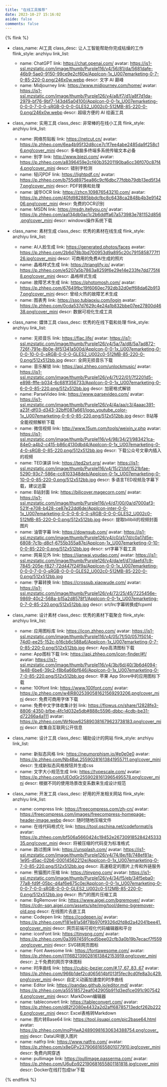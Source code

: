 ```yaml
---
title: "在线工具推荐"
date: 2023-10-27 15:16:02
aside: false
comments: false
---
```


{% flink %}

- class_name: AI工具
  class_desc: 让人工智能帮助你完成枯燥的工作
  flink_style: anzhiyu
  link_list:
    - name: ChatGPT
      link: https://chat.openai.com/
      avatar: https://is1-ssl.mzstatic.com/image/thumb/Purple116/v4/56/81/da/5681dafe-46b9-5ae0-9150-99ce9e2cf60e/AppIcon-1x_U007emarketing-0-7-0-85-220-0.png/246x0w.webp
      descr: 文字 AI 巅峰
    - name: Midjourney
      link: https://www.midjourney.com/home/
      avatar: https://is1-ssl.mzstatic.com/image/thumb/Purple126/v4/a8/f7/d1/a8f7d1da-2979-bf76-9bf7-143d45a04100/AppIcon-0-0-1x_U007emarketing-0-0-0-7-0-0-sRGB-0-0-0-GLES2_U002c0-512MB-85-220-0-0.png/246x0w.webp
      descr: 超级方便的 AI 绘画工具

- class_name: 实用工具
  class_desc: 非常棒的在线小工具
  flink_style: anzhiyu
  link_list:
    - name: 网络剪贴板
      link: https://netcut.cn/
      avatar: https://p.zhheo.com/6ea4b95f32d8cce7c1f7ee4abe2485da9f258c16.png!cover_mini
      descr: 多电脑多终端多系统传输文本必备
    - name: 别字
      link: http://www.biezi.com/
      avatar: https://p.zhheo.com/a8396459e2cf40b35201190ba6cc36f070c87f44.png!cover_mini
      descr: 错别字检测
    - name: 轻闪PDF
      link: https://lightpdf.cn/
      avatar: https://p.zhheo.com/b755d8975ea86c9cf6dbc77fdbb79db13ed5f347.png!cover_mini
      descr: PDF转换和处理
    - name: 诚华OCR
      link: https://zhcn.109876543210.com/
      avatar: https://p.zhheo.com/40fd982885bbdcfbc8c6438ca2848b4b3e914206.png!cover_mini
      descr: 免费的OCR识别
    - name: MSDN
      link: https://msdn.itellyou.cn/
      avatar: https://p.zhheo.com/aa134db0ac1c2b6ddffa67a573983e781152d856.png!cover_mini
      descr: windows操作系统下载


- class_name: 素材生成
  class_desc: 优秀的素材在线生成
  flink_style: anzhiyu
  link_list:
    - name: AI人脸生成
      link: https://generated.photos/faces
      avatar: https://p.zhheo.com/2b6d78b3bd700953d9a895c20c7915858777f126.jpg!cover_mini
      descr: 可商用的免费AI生成的照片
    - name: 晶格样式生成
      link: https://trianglify.io/
      avatar: https://p.zhheo.com/e5207a5b7863a8259f6e29e14e233fe7dd775f48.png!cover_mini
      descr: 晶格样式生成
    - name: 故障艺术生成
      link: https://photomosh.com/
      avatar: https://p.zhheo.com/67649fbc19f6060ec792db32d0eff68da62b9137.png!cover_mini
      descr: 曾经火热的故障艺术生成
    - name: 图表秀
      link: https://sso.tubiaoxiu.com/login
      avatar: https://p.zhheo.com/0cda537d7629c4e24a1b832bbe07ee27800d4638.png!cover_mini
      descr: 数据可视化生成工具


- class_name: 媒体工具
  class_desc: 优秀的在线下载和处理
  flink_style: anzhiyu
  link_list:
    - name: 无损音乐
      link: https://flac.life/
      avatar: https://is1-ssl.mzstatic.com/image/thumb/Purple126/v4/5a/7a/d8/5a7ad872-726f-791e-8b0e-8f51341a500d/AppIcon-0-0-1x_U007emarketing-0-0-0-10-0-0-sRGB-0-0-0-GLES2_U002c0-512MB-85-220-0-0.png/512x512bb.jpg
      descr: 全网无损音乐下载
    - name: 音乐解锁
      link: https://api.zhheo.com/unlockmusic/
      avatar: https://is1-ssl.mzstatic.com/image/thumb/Purple126/v4/7f/22/01/7f2201d5-e898-fffe-b034-6c681f356733/AppIcon-0-0-1x_U007emarketing-0-6-0-0-85-220.png/512x512bb.jpg
      descr: 加密格式解锁
    - name: ParseVideo
      link: https://www.parsevideo.com/
      avatar: https://is1-ssl.mzstatic.com/image/thumb/Purple126/v4/4a/aa/c3/4aaac391-a23f-df03-d343-32bff087a661/logo_youtube_color-1x_U007emarketing-0-6-0-85-220.png/512x512bb.jpg
      descr: B站等全能视频解析下载
    - name: 微信视频
      link: http://www.15um.com/tools/weixin_v.php
      avatar: https://is1-ssl.mzstatic.com/image/thumb/Purple116/v4/98/34/21/983421ca-84e0-a4b2-c415-b86c4130dbd4/AppIcon-0-1x_U007emarketing-0-4-0-sRGB-0-85-220.png/512x512bb.jpg
      descr: 下载公众号文章内插入的视频
    - name: TED演讲
      link: https://ted2srt.org/
      avatar: https://is1-ssl.mzstatic.com/image/thumb/Purple116/v4/15/21/bf/1521bfae-5290-93c7-586e-cc8103348deb/AppIcon-0-1x_U007emarketing-0-10-0-0-85-220-0.png/512x512bb.jpg
      descr: 多语言TED视频及字幕下载，建议迅雷
    - name: B站封面
      link: https://bilicover.magecorn.com/
      avatar: https://is1-ssl.mzstatic.com/image/thumb/Purple116/v4/d7/00/0a/d7000af3-521f-e708-b428-ce87e22dd6de/AppIcon-inter-0-0-1x_U007emarketing-0-0-0-6-0-0-sRGB-0-0-0-GLES2_U002c0-512MB-85-220-0-0.png/512x512bb.jpg
      descr: 提取bilibili的视频封面图片
    - name: 油管字幕
      link: https://downsub.com/
      avatar: https://is1-ssl.mzstatic.com/image/thumb/Purple126/v4/c0/a1/7d/c0a17d5e-6808-7c1b-d8cf-6755b355a87e/AppIcon-1x_U007emarketing-0-10-0-0-85-220-0.png/512x512bb.jpg
      descr: srt字幕下载工具
    - name: 网易见外
      link: https://jianwai.youdao.com/
      avatar: https://is1-ssl.mzstatic.com/image/thumb/Purple126/v4/da/ef/d7/daefd7c9-7845-205e-f827-72d447f24f9a/AppIcon-0-0-1x_U007emarketing-0-0-0-7-0-0-sRGB-0-0-0-GLES2_U002c0-512MB-85-220-0-0.png/512x512bb.jpg
    - name: 字幕转换
      link: https://crossub.xiaowude.com/
      avatar: https://is1-ssl.mzstatic.com/image/thumb/Purple126/v4/72/25/45/7225456e-9869-40c2-568a-b15a2d8578f1/AppIcon-0-0-1x_U007emarketing-0-7-0-85-220.png/512x512bb.jpg
      descr: srt/lrc字幕转换成fcpxml

- class_name: 设计素材
  class_desc: 优秀的素材下载聚合
  flink_style: anzhiyu
  link_list:
    - name: 应用图标库
      link: https://icon.zhheo.com/
      avatar: https://is1-ssl.mzstatic.com/image/thumb/Purple116/v4/05/7f/50/057f5014-74d0-ee25-152c-b16cb6c588a6/AppIcon-1x_U007emarketing-0-7-0-85-220-0.png/512x512bb.jpg
      descr: App高清图标下载
    - name: App图标下载
      link: https://api.zhheo.com/icon-finder/#!/
      avatar: https://is1-ssl.mzstatic.com/image/thumb/Purple116/v4/3b/6d/40/3b6d4094-1e48-6be6-39c2-f8b6a66bf646/AppIcon-0-1x_U007emarketing-0-7-0-85-220.png/512x512bb.jpg
      descr: 苹果 App Store中的应用图标下载
    - name: 100font
      link: https://www.100font.com/
      avatar: https://p.zhheo.com/w4IR8025390581621569293206.png!cover_mini
      descr: 免费可商用字体下载
    - name: 免费中文字体收集计划
      link: https://flowus.cn/share/12828fe3-8806-4350-bfbe-4fc1d032e5db#888c5596-dbbc-4cdb-be31-d72266a4a111
      avatar: https://p.zhheo.com/WrNpw625890381679623738183.png!cover_mini
      descr: 收集自互联网公开信息


- class_name: 设计工具
  class_desc: 辅助设计的网站
  flink_style: anzhiyu
  link_list:
    - name: 新拟态风格
      link: https://neumorphism.io/#e0e0e0
      avatar: https://p.zhheo.com/Nb4BaL25590281613841955711.png!cover_mini
      descr: 生成新拟态风格按钮并生成css
    - name: 文字大小规范生成
      link: https://typescale.com/
      avatar: https://p.zhheo.com/UEOdGr25590281613965495578.png!cover_mini
      descr: 根据不同的使用场景改变系数来生成设计规范

- class_name: 开发工具
  class_desc: 好用的开发相关网站
  flink_style: anzhiyu
  link_list:
    - name: compress
      link: https://freecompress.com/zh-cn/
      avatar: https://freecompress.com/images/freecompress-homepage-header-image.webp
      descr: 随时随地压缩文件
    - name: 在线代码格式化
      link: https://tool.oschina.net/codeformat/js
      avatar: https://p.zhheo.com/bf506a5660424c19452e26730918528424533335.png!cover_mini
      descr: 将被压缩的代码变为标准格式
    - name: 路过图床
      link: https://unsplash.com/
      avatar: https://is1-ssl.mzstatic.com/image/thumb/Purple126/v4/74/8e/f8/748ef81a-1e95-d5ac-02b6-00014562212e/AppIcon-0-1x_U007emarketing-0-7-0-85-220.png/512x512bb.jpg
      descr: 高速稳定的图片上传和外链服务
    - name: 熊猫图片压缩
      link: https://tinypng.com/
      avatar: https://is1-ssl.mzstatic.com/image/thumb/Purple126/v4/34/f5/eb/34f5eba0-77a8-fd9f-05bc-d4af6e675c0e/AppIcon-0-0-1x_U007emarketing-0-0-0-7-0-0-sRGB-0-0-0-GLES2_U002c0-512MB-85-220-0-0.png/512x512bb.jpg
      descr: 热门的图片压缩工具
    - name: BgRemover
      link: https://www.aigei.com/bgremover/
      avatar: https://cdn-sqn.aigei.com/assets/site/img/tool/demo-bgremover-old.png
      descr: 在线图片去底工具
    - name: Codepen
      link: https://codepen.io/
      avatar: https://p.zhheo.com/f181e81a58f78b970f9326d2fd8d2a42041bee41.png!cover_mini
      descr: 网页前端可视化代码编辑器和平台
    - name: iconFont
      link: https://tinypng.com/
      avatar: https://p.zhheo.com/0a39974591ced5bee02cfb3a0b19b7ecacf7f559.png!cover_mini
      descr: SVG转网页图标
    - name: Font Awesome
      link: https://fontawesome.com/
      avatar: https://p.zhheo.com/j1116B21390281613842153919.png!cover_mini
      descr: 上千免费的网页字体图标
    - name: 时序曲线
      link: https://cubic-bezier.com/#.17,.67,.83,.67
      avatar: https://p.zhheo.com/966b1def2cd065614bf013f5fec9cd0fe8a3c429.png!cover_mini
      descr: 自定义动画加速度的时序曲线
    - name: Editor
      link: https://pandao.github.io/editor.md/
      avatar: https://p.zhheo.com/a55518572eaf042905b911d3ed1ce091c9075424.png!cover_mini
      descr: MarkDown编辑器
    - name: tableconvert
      link: https://tableconvert.com/
      avatar: https://p.zhheo.com/d82f2080e4432a2d2aff68785713edcf262b2226.png!cover_mini
      descr: Excel表格转Markdown
    - name: 图片转Base64
      link: https://tool.jisuapi.com/pic2base64.html
      avatar: https://p.zhheo.com/moPHwA24890981630634388754.png!cover_mini
      descr: DataURI嵌入图片
    - name: natfrp
      link: https://www.natfrp.com/
      avatar: https://p.zhheo.com/x8eGPv23790681655801077910.jpg!cover_mini
      descr: 免费内网穿透
    - name: pullimage
      link: https://pullimage.passerma.com/
      avatar: https://p.zhheo.com/U6uEp922190681655801181818.jpg!cover_mini
      descr: Docker在线打包成tar下载


{% endflink %}